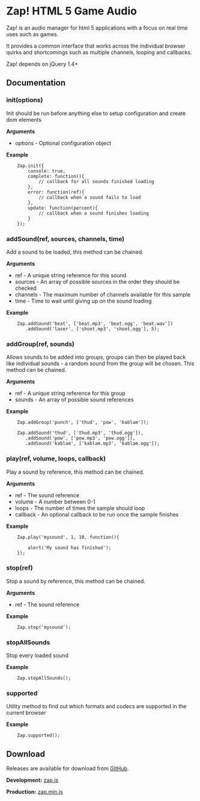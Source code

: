 # Zap! HTML 5 Game Audio 

Zap! is an audio manager for html 5 applications with a focus on real time uses such as games. 

It provides a common interface that works across the individual browser quirks and shortcomings such as multiple channels, looping and callbacks.

Zap! depends on jQuery 1.4+


## Documentation

### init(options)

Init should be run before anything else to setup configuration and create dom elements

__Arguments__

* options - Optional configuration object

__Example__

        Zap.init({
            console: true,
            complete: function(){                        
                // callback for all sounds finished loading
            },
            error: function(ref){
                // callback when a sound fails to load
            },
            update: function(percent){
                // callback when a sound finishes loading
            }
        });



### addSound(ref, sources, channels, time)

Add a sound to be loaded, this method can be chained.

__Arguments__

* ref - A unique string reference for this sound
* sources - An array of possible sources in the order they should be checked
* channels - The maximum number of channels available for this sample
* time - Time to wait until giving up on the sound loading 

__Example__
        
        Zap.addSound('beat', ['beat.mp3', 'beat.ogg', 'beat.wav'])
           .addSound('laser', ['shoot.mp3', 'shoot.ogg'], 5);



### addGroup(ref, sounds)

Allows sounds to be added into groups, groups can then be played back like
individual sounds - a random sound from the group will be chosen. This method
can be chained.

__Arguments__

* ref - A unique string reference for this group
* sounds - An array of possible sound references

__Example__
        
        Zap.addGroup('punch', ['thud', 'pow', 'kablam']);
        
        Zap.addSound('thud', ['thud.mp3', 'thud.ogg']),
           .addSound('pow', ['pow.mp3', 'pow.ogg']),
           .addSound('kablam', ['kablam.mp3', 'kablam.ogg']);



### play(ref, volume, loops, callback)

Play a sound by reference, this method can be chained.

__Arguments__

* ref - The sound reference
* volume - A number between 0-1
* loops - The number of times the sample should loop
* callback - An optional callback to be run once the sample finishes 

__Example__
        
        Zap.play('mysound', 1, 10, function(){
        
            alert('My sound has finished');
        });

### stop(ref)

Stop a sound by reference, this method can be chained.

__Arguments__

* ref - The sound reference

__Example__
        
        Zap.stop('mysound');
        
### stopAllSounds

Stop every loaded sound

__Example__
        
        Zap.stopAllSounds();


### supported

Utility method to find out which formats and codecs are supported in the current browser

__Example__
        
        Zap.supported();


## Download

Releases are available for download from
[GitHub](http://github.com/tommoor/Zap/downloads).

__Development:__ [zap.js](https://github.com/tommoor/Zap/raw/master/Zap.js)

__Production:__ [zap.min.js](https://github.com/tommoor/Zap/raw/master/Zap.min.js)
